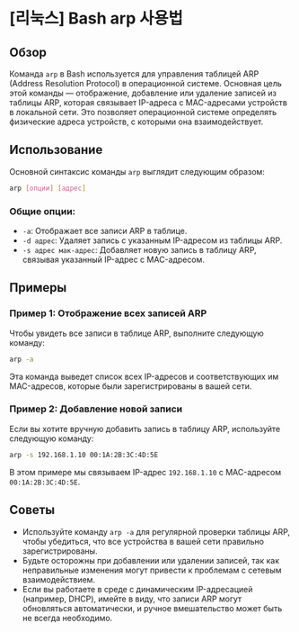 # [리눅스] Bash arp 사용법

## Обзор
Команда `arp` в Bash используется для управления таблицей ARP (Address Resolution Protocol) в операционной системе. Основная цель этой команды — отображение, добавление или удаление записей из таблицы ARP, которая связывает IP-адреса с MAC-адресами устройств в локальной сети. Это позволяет операционной системе определять физические адреса устройств, с которыми она взаимодействует.

## Использование
Основной синтаксис команды `arp` выглядит следующим образом:

```bash
arp [опции] [адрес]
```

### Общие опции:
- `-a`: Отображает все записи ARP в таблице.
- `-d адрес`: Удаляет запись с указанным IP-адресом из таблицы ARP.
- `-s адрес мак-адрес`: Добавляет новую запись в таблицу ARP, связывая указанный IP-адрес с MAC-адресом.

## Примеры

### Пример 1: Отображение всех записей ARP
Чтобы увидеть все записи в таблице ARP, выполните следующую команду:

```bash
arp -a
```

Эта команда выведет список всех IP-адресов и соответствующих им MAC-адресов, которые были зарегистрированы в вашей сети.

### Пример 2: Добавление новой записи
Если вы хотите вручную добавить запись в таблицу ARP, используйте следующую команду:

```bash
arp -s 192.168.1.10 00:1A:2B:3C:4D:5E
```

В этом примере мы связываем IP-адрес `192.168.1.10` с MAC-адресом `00:1A:2B:3C:4D:5E`.

## Советы
- Используйте команду `arp -a` для регулярной проверки таблицы ARP, чтобы убедиться, что все устройства в вашей сети правильно зарегистрированы.
- Будьте осторожны при добавлении или удалении записей, так как неправильные изменения могут привести к проблемам с сетевым взаимодействием.
- Если вы работаете в среде с динамическим IP-адресацией (например, DHCP), имейте в виду, что записи ARP могут обновляться автоматически, и ручное вмешательство может быть не всегда необходимо.
